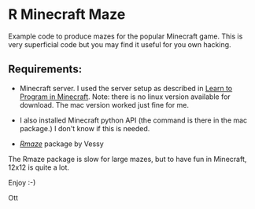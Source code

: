 # R Minecraft Maze

Example code to produce mazes for the popular Minecraft game.  This is
very superficial code but you may find it useful for you own hacking.

## Requirements:

* Minecraft server.  I used the server setup as described in
  [Learn to Program in Minecraft](https://www.nostarch.com/download/LTPWM_ch01_update_online.pdf).
  Note: there is no linux version available for download.  The mac
  version worked just fine for me.
  
* I also installed Minecraft python API (the command is there in the
  mac package.)  I don't know if this is needed.
  
* [_Rmaze_](https://github.com/Vessy/Rmaze) package by Vessy

The Rmaze package is slow for large mazes, but to have fun in
Minecraft, 12x12 is quite a lot.

Enjoy :-)

Ott

